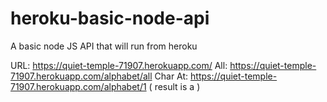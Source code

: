 # heroku-basic-node-api
A basic node JS API that will run from heroku

URL:  https://quiet-temple-71907.herokuapp.com/
All: https://quiet-temple-71907.herokuapp.com/alphabet/all
Char At: https://quiet-temple-71907.herokuapp.com/alphabet/1  ( result is a )